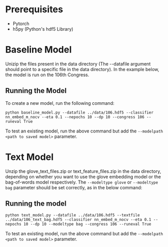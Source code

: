 # Prerequisites
* Pytorch
* h5py (Python's hdf5 Library)

# Baseline Model
Unizip the files present in the data directory (The --datafile argument should point to a specific file in the data directory). In the example below, the model is run on the 106th Congress.
## Running the Model
To create a new model, run the following command:
```
python baseline_model.py --datafile ../data/106.hdf5 --classifier nn_embed_m_nocv --eta 0.1 --nepochs 10 --dp 10 --congress 106 --runeval True
```
To test an existing model, run the above command but add the ``` --modelpath <path to saved model> ``` parameter.
# Text Model
Unzip the glove_text_files.zip or text_feature_files.zip in the data directory, depending on whether you want to use the glove embedding model or the bag-of-words model respectively. The ``` --modeltype glove ``` or ``` --modeltype bag ``` parameter should be set correctly, as in the below command:
## Running the model
```
python text_model.py --datafile ../data/106.hdf5 --textfile ../data/106_text_bag.hdf5 --classifier nn_embed_m_nocv --eta 0.1 --nepochs 10 --dp 10 --modeltype bag --congress 106 --runeval True
```
To test an existing model, run the above command but add the ``` --modelpath <path to saved model> ``` parameter.
